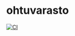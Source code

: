 # ohtuvarasto

[![CI](https://github.com/eesalor/ohtuvarasto/actions/workflows/main.yml/badge.svg)](https://github.com/eesalor/ohtuvarasto/actions/workflows/main.yml)
